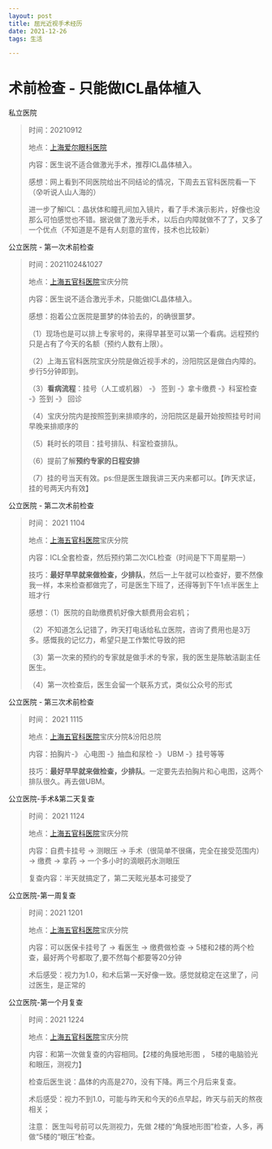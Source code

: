 ```yaml
---
layout: post
title: 屈光近视手术经历
date: 2021-12-26
tags: 生活

---
```


# 术前检查 - 只能做ICL晶体植入

私立医院 

> 时间：20210912
>
> 地点：[上海爱尔眼科医院](https://j.map.baidu.com/9c/H03)
>
> 内容：医生说不适合做激光手术，推荐ICL晶体植入。
>
> 感想：网上看到不同医院给出不同结论的情况，下周去五官科医院看一下（😰听说人山人海的）
>
> 进一步了解ICL：晶状体和瞳孔间加入镜片，看了手术演示影片，好像也没那么可怕感觉也不错。据说做了激光手术，以后白内障就做不了了，又多了一个优点（不知道是不是有人刻意的宣传，技术也比较新）

公立医院  - 第一次术前检查

> 时间：20211024&1027
>
> 地点：[上海五官科医院](https://j.map.baidu.com/3d/Fzx)宝庆分院
>
> 内容：医生说不适合激光手术，只能做ICL晶体植入。
>
> 感想：抱着公立医院是噩梦的体验去的，的确很噩梦。
>
> （1）现场也是可以排上专家号的，来得早甚至可以第一个看病。远程预约只是占有了今天的名额（预约人数有上限）。
>
> （2）上海五官科医院宝庆分院是做近视手术的，汾阳院区是做白内障的。步行5分钟即到。
>
> （3）**看病流程**：挂号（人工或机器） -》 签到 -》拿卡缴费 -》科室检查 -》签到 -》 回诊
>
> （4）宝庆分院内是按照签到来排顺序的，汾阳院区是最开始按照挂号时间早晚来排顺序的
>
> （5）耗时长的项目：挂号排队、科室检查排队。
>
> （6）提前了解**预约专家的日程安排**
>
> （7）挂的号当天有效。ps:但是医生跟我讲三天内来都可以。【昨天求证，挂的号两天内有效】

公立医院  - 第二次术前检查

> 时间： 2021 1104
>
> 地点：[上海五官科医院](https://j.map.baidu.com/3d/Fzx)宝庆分院
>
> 内容：ICL全套检查，然后预约第二次ICL检查（时间是下下周星期一）
>
> 技巧：**最好早早就来做检查，少排队**，然后一上午就可以检查好，要不然像我一样，本来检查都做完了，可是医生下班了，还得等到下午1点半医生上班才行
>
> 感想：（1）医院的自助缴费机好像大额费用会宕机；
>
> （2）不知道怎么记错了，昨天打电话给私立医院，咨询了费用也是3万多。感慨我的记忆力，希望只是工作繁忙导致的把
>
> （3）第一次来的预约的专家就是做手术的专家，我的医生是陈敏洁副主任医生。
>
> （4）第一次检查后，医生会留一个联系方式，类似公众号的形式

公立医院 - 第三次术前检查

> 时间： 2021 1115
>
> 地点：[上海五官科医院](https://j.map.baidu.com/3d/Fzx)宝庆分院&汾阳总院
>
> 内容：拍胸片-》 心电图 -》抽血和尿检 -》 UBM -》挂号等等
>
> 技巧：**最好早早就来做检查，少排队**。一定要先去拍胸片和心电图，这两个排队很久。再去做UBM。

公立医院-手术&第二天复查

>  时间： 2021 1124
>
> 地点：[上海五官科医院](https://j.map.baidu.com/3d/Fzx)宝庆分院
>
> 内容：自费卡挂号 -> 测眼压 -> 手术（很简单不很痛，完全在接受范围内） -> 缴费 -> 拿药 -> 一个多小时的滴眼药水测眼压
>
> 复查内容：半天就搞定了，第二天眩光基本可接受了

公立医院-第一周复查

> 时间：2021 1201
>
> 地点：[上海五官科医院](https://j.map.baidu.com/3d/Fzx)宝庆分院
>
> 内容：可以医保卡挂号了 -> 看医生 -> 缴费做检查 -> 5楼和2楼的两个检查，最好两个号都取了,要不然每个都要等20分钟
>
> 术后感受：视力为1.0，和术后第一天好像一致。感觉就稳定在这里了，问过医生，是正常的

公立医院-第一个月复查

> 时间：2021 1224
>
> 地点：[上海五官科医院](https://j.map.baidu.com/3d/Fzx)宝庆分院
>
> 内容：和第一次做复查的内容相同。【2楼的角膜地形图 ， 5楼的电脑验光和眼压，测视力】
>
> 检查后医生说：晶体的内高是270，没有下降。两三个月后来复查。
>
> 术后感受：视力不到1.0，可能与昨天和今天的6点早起，昨天与前天的熬夜相关；
>
> 注意： 医生叫号前可以先测视力，先做 2楼的“角膜地形图”检查，人多，再做“5楼的“眼压”检查。
